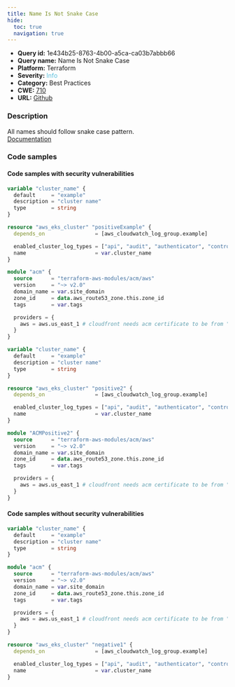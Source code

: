 ```yaml
---
title: Name Is Not Snake Case
hide:
  toc: true
  navigation: true
---
```


<style>
  .highlight .hll {
    background-color: #ff171742;
  }
  .md-content {
    max-width: 1100px;
    margin: 0 auto;
  }
</style>

-   **Query id:** 1e434b25-8763-4b00-a5ca-ca03b7abbb66
-   **Query name:** Name Is Not Snake Case
-   **Platform:** Terraform
-   **Severity:** <span style="color:#5bc0de">Info</span>
-   **Category:** Best Practices
-   **CWE:** <a href="https://cwe.mitre.org/data/definitions/710.html" onclick="newWindowOpenerSafe(event, 'https://cwe.mitre.org/data/definitions/710.html')">710</a>
-   **URL:** [Github](https://github.com/Checkmarx/kics/tree/master/assets/queries/terraform/general/name_is_not_snake_case)

### Description
All names should follow snake case pattern.<br>
[Documentation](https://www.terraform.io/docs/extend/best-practices/naming.html#naming)

### Code samples
#### Code samples with security vulnerabilities
```tf title="Positive test num. 1 - tf file" hl_lines="7"
variable "cluster_name" {
  default     = "example"
  description = "cluster name"
  type        = string
}

resource "aws_eks_cluster" "positiveExample" {
  depends_on                = [aws_cloudwatch_log_group.example]

  enabled_cluster_log_types = ["api", "audit", "authenticator", "controllerManager", "scheduler"]
  name                      = var.cluster_name
}

module "acm" {
  source      = "terraform-aws-modules/acm/aws"
  version     = "~> v2.0"
  domain_name = var.site_domain
  zone_id     = data.aws_route53_zone.this.zone_id
  tags        = var.tags

  providers = {
    aws = aws.us_east_1 # cloudfront needs acm certificate to be from "us-east-1" region
  }
}

```
```tf title="Positive test num. 2 - tf file" hl_lines="14"
variable "cluster_name" {
  default     = "example"
  description = "cluster name"
  type        = string
}

resource "aws_eks_cluster" "positive2" {
  depends_on                = [aws_cloudwatch_log_group.example]

  enabled_cluster_log_types = ["api", "audit", "authenticator", "controllerManager", "scheduler"]
  name                      = var.cluster_name
}

module "ACMPositive2" {
  source      = "terraform-aws-modules/acm/aws"
  version     = "~> v2.0"
  domain_name = var.site_domain
  zone_id     = data.aws_route53_zone.this.zone_id
  tags        = var.tags

  providers = {
    aws = aws.us_east_1 # cloudfront needs acm certificate to be from "us-east-1" region
  }
}

```


#### Code samples without security vulnerabilities
```tf title="Negative test num. 1 - tf file"
variable "cluster_name" {
  default     = "example"
  description = "cluster name"
  type        = string
}

module "acm" {
  source      = "terraform-aws-modules/acm/aws"
  version     = "~> v2.0"
  domain_name = var.site_domain
  zone_id     = data.aws_route53_zone.this.zone_id
  tags        = var.tags

  providers = {
    aws = aws.us_east_1 # cloudfront needs acm certificate to be from "us-east-1" region
  }
}

resource "aws_eks_cluster" "negative1" {
  depends_on                = [aws_cloudwatch_log_group.example]

  enabled_cluster_log_types = ["api", "audit", "authenticator", "controllerManager", "scheduler"]
  name                      = var.cluster_name
}

```
